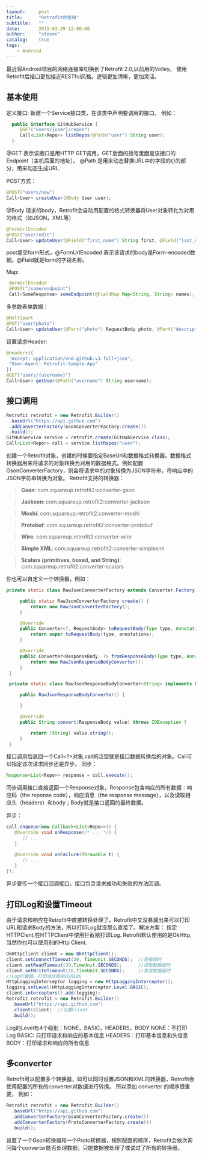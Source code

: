 ```yaml
---
layout:     post
title:      "Retrofit的使用"
subtitle:   ""
date:       2015-03-29 12:00:00
author:     "steven"
catalog:    true
tags:
    - Android
---
```


最近将Android项目的网络连接库切换到了Retrofit 2.0,以前用的Volley。
使用Retrofit后接口更加接近RESTful风格。逻辑更加清晰，更加灵活。

基本使用
---

定义接口:
  新建一个Service接口类，在该类中声明要调用的接口。
  例如：

  ```java
    public interface GitHubService {
       @GET("users/{user}/repos")
       Call<List<Repo>> listRepos(@Path("user") String user);
    }
  ```
   @GET 表示该接口是用HTTP GET调用，GET后面的括号里面是该接口的Endpoint（主机后面的地址）。
   @Path 是用来动态替换URL中的字段的{}的部分，用来动态生成URL.

   POST方式：

   ```java
   @POST("users/new")
   Call<User> createUser(@Body User user);
   ```
   @Body 请求的body，Retrofit会自动用配置的格式转换器将User对象转化为对用的格式（如JSON，XML等）

   ```java
   @FormUrlEncoded
   @POST("user/edit")
   Call<User> updateUser(@Field("first_name") String first, @Field("last_name") String last);
   ```
   post提交form形式，@FormUrlEncoded 表示该请求的body是Form-encoded数据。@Field就是form的字段名称。

  Map:

  ```java
   @ormUrlEncoded
   @POST("/some/endpoint")
   Call<SomeResponse> someEndpoint(@FieldMap Map<String, String> names);
   ```

   多参数表单数据：

   ```java
   @Multipart
   @PUT("user/photo")
   Call<User> updateUser(@Part("photo") RequestBody photo, @Part("description")   RequestBody description);
   ```
   设置请求Header:

   ```java
   @Headers({
    "Accept: application/vnd.github.v3.full+json",
    "User-Agent: Retrofit-Sample-App"
   })
   @GET("users/{username}")
   Call<User> getUser(@Path("username") String username);
  ```

接口调用
---


   ```java
   Retrofit retrofit = new Retrofit.Builder()
    .baseUrl("https://api.github.com")
    .addConverterFactory(GsonConverterFactory.create())
    .build();
   GitHubService service = retrofit.create(GitHubService.class);
   Call<List<Repo>> call = service.listRepos("user");
   ```

   创建一个Retrofit对象，创建的时候要指定BaseUrl和数据格式转换器。数据格式转换器用来将请求的对象转换为对用的数据格式。例如配置GsonConverterFactory，则会将请求中的对象转换为JSON字符串，将响应中的JSON字符串转换为对象。
   Retrofit支持的转换器：

  > **Gson**: com.squareup.retrofit2:converter-gson

  > **Jackson**: com.squareup.retrofit2:converter-jackson

  > **Moshi**: com.squareup.retrofit2:converter-moshi

  > **Protobuf**: com.squareup.retrofit2:converter-protobuf

  > **Wire**: com.squareup.retrofit2:converter-wire

  > **Simple XML**: com.squareup.retrofit2:converter-simplexml

  > **Scalars (primitives, boxed, and String)**: com.squareup.retrofit2:converter-scalars

   你也可以自定义一个转换器，例如：

   ```java
   private static class RawJsonConverterFactory extends Converter.Factory {

        public static RawJsonConverterFactory create() {
            return new RawJsonConverterFactory();
        }

        @Override
        public Converter<?, RequestBody> toRequestBody(Type type, Annotation[] annotations) {
            return super.toRequestBody(type, annotations);
        }

        @Override
        public Converter<ResponseBody, ?> fromResponseBody(Type type, Annotation[] annotations) {
            return new RawJsonResponseBodyConverter();
        }
    }

    private static class RawJsonResponseBodyConverter<String> implements Converter<ResponseBody, String> {

        public RawJsonResponseBodyConverter() {

        }

        @Override
        public String convert(ResponseBody value) throws IOException {

            return (String) value.string();
        }
    }
   ```
  接口调用后返回一个Call<?>对象,call的泛型就是接口数据转换后的对象。Call可以指定该次请求同步还是异步。
  同步：

  ```java
  Response<List<Repo>> response = call.execute();
  ```
  同步调用接口直接返回一个Response对象，Response包含响应的所有数据：响应码（the reponse code），响应消息（the response message），以及读取相应头（headers）和body；Body就是接口返回的最终数据。

  异步：

  ```java
  call.enqueue(new Callback<List<Repo>>() {
     @Override void onResponse(/* ... */) {
        // ...
     }

     @Override void onFailure(Throwable t) {
        // ...
     }
  });
 ```

  异步要传一个接口回调接口，接口包含请求成功和失败的方法回调。

打印Log和设置Timeout
---

  由于请求和响应在Retrofit中直接转换处理了，Retrofit中又没暴漏出来可以打印URL和请求Body的方法，所以打印Log就没那么直接了。解决方案：
  指定HTTPClent,在HTTPClient中使用拦截器打印Log.
  Retrofit默认使用的是OkHttp,当然你也可以使用别的Http Client.

  ```java
  OkHttpClient client = new OkHttpClient();
  client.setConnectTimeout(30, TimeUnit.SECONDS);  //连接超时
  client.setReadTimeout(30,TimeUnit.SECONDS);      //读取数据超时
  client.setWriteTimeout(10,TimeUnit.SECONDS);     //发送数据超时
  //Log拦截器，打印请求和响应的LOG
  HttpLoggingInterceptor logging = new HttpLoggingInterceptor();
  logging.setLevel(HttpLoggingInterceptor.Level.BASIC);
  client.interceptors().add(logging);
  Retrofit retrofit = new Retrofit.Builder()
    .baseUrl("https://api.github.com")
    .client(client)  //设置Client
    .build();
  ```
  Log的Level有4个级别：NONE，BASIC，HEADERS，BODY
  NONE：不打印Log
  BASIC: 只打印请求和响应的基本信息
  HEADERS：打印基本信息和头信息
  BODY：打印请求和响应的所有信息


多converter
---

  Retrofit可以配置多个转换器，如可以同时设置JSON和XML的转换器，Retrofit会使用配置的所有的converter对数据进行转换。
  所以添加 converter 的顺序很重要，
  例如：

  ```java
  Retrofit retrofit = new Retrofit.Builder()
    .baseUrl("https://api.github.com")
    .addConverterFactory(GsonConverterFactory.create())
    .addConverterFactory(ProtoConverterFactory.create())
    .build();
  ```
  设置了一个Gson转换器和一个Proto转换器，按照配置的顺序，Retrofit会依次询问每个converter能否处理数据，只能数据被处理了或试过了所有的转换器。
